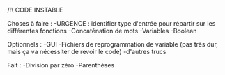 /!\ CODE INSTABLE

Choses à faire :
	-URGENCE : identifier type d'entrée pour répartir sur les différentes fonctions
	-Concaténation de mots
	-Variables
	-Boolean

Optionnels :
	-GUI
	-Fichiers de reprogrammation de variable (pas très dur, mais ça va nécessiter de revoir le code)
	-d'autres trucs
	
	
	
Fait :
	-Division par zéro
	-Parenthèses